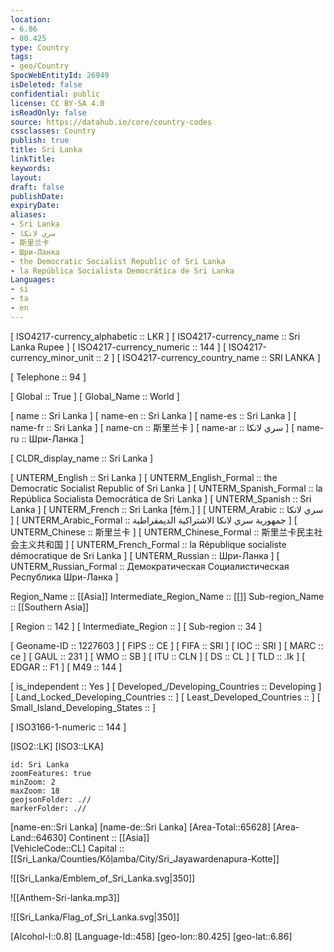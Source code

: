 ```yaml
---
location:
- 6.86
- 80.425
type: Country
tags:
- geo/Country
SpocWebEntityId: 26949
isDeleted: false
confidential: public
license: CC BY-SA 4.0
isReadOnly: false
source: https://datahub.io/core/country-codes
cssclasses: Country
publish: true
title: Sri Lanka
linkTitle: 
keywords: 
layout: 
draft: false
publishDate: 
expiryDate: 
aliases:
- Sri Lanka
- سري لانكا
- 斯里兰卡
- Шри-Ланка
- the Democratic Socialist Republic of Sri Lanka
- la República Socialista Democrática de Sri Lanka
Languages:
- si
- ta
- en
---
```



[	ISO4217-currency_alphabetic	 :: LKR ] 
[	ISO4217-currency_name	 :: Sri Lanka Rupee ] 
[	ISO4217-currency_numeric	 :: 144 ] 
[	ISO4217-currency_minor_unit	 :: 2 ] 
[	ISO4217-currency_country_name	 :: SRI LANKA ] 

[	Telephone	 :: 94 ] 

[	Global	 :: True ] 
[	Global_Name	 :: World ] 

[	name	 :: Sri Lanka ] 
[	name-en	 :: Sri Lanka ] 
[	name-es	 :: Sri Lanka ] 
[	name-fr	 :: Sri Lanka ] 
[	name-cn	 :: 斯里兰卡 ] 
[	name-ar	 :: سري لانكا ] 
[	name-ru	 :: Шри-Ланка ] 

[	CLDR_display_name	 :: Sri Lanka ] 

[	UNTERM_English	 :: Sri Lanka ] 
[	UNTERM_English_Formal	 :: the Democratic Socialist Republic of Sri Lanka ] 
[	UNTERM_Spanish_Formal	 :: la República Socialista Democrática de Sri Lanka ] 
[	UNTERM_Spanish	 :: Sri Lanka ] 
[	UNTERM_French	 :: Sri Lanka [fém.] ] 
[	UNTERM_Arabic	 :: سري لانكا ] 
[	UNTERM_Arabic_Formal	 :: جمهورية سري لانكا الاشتراكية الديمقراطية ] 
[	UNTERM_Chinese	 :: 斯里兰卡 ] 
[	UNTERM_Chinese_Formal	 :: 斯里兰卡民主社会主义共和国 ] 
[	UNTERM_French_Formal	 :: la République socialiste démocratique de Sri Lanka ] 
[	UNTERM_Russian	 :: Шри-Ланка ] 
[	UNTERM_Russian_Formal	 :: Демократическая Социалистическая Республика Шри-Ланка ] 

Region_Name ::  [[Asia]] 
Intermediate_Region_Name ::  [[]] 
Sub-region_Name ::  [[Southern Asia]] 

[	Region	 :: 142 ] 
[	Intermediate_Region	 ::  ] 
[	Sub-region	 :: 34 ] 

[	Geoname-ID	 :: 1227603 ] 
[	FIPS	 :: CE ] 
[	FIFA	 :: SRI ] 
[	IOC	 :: SRI ] 
[	MARC	 :: ce ] 
[	GAUL	 :: 231 ] 
[	WMO	 :: SB ] 
[	ITU	 :: CLN ] 
[	DS	 :: CL ] 
[	TLD	 :: .lk ] 
[	EDGAR	 :: F1 ] 
[	M49	 :: 144 ] 

[	is_independent	 :: Yes ] 
[	Developed_/Developing_Countries	 :: Developing ] 
[	Land_Locked_Developing_Countries	 ::  ] 
[	Least_Developed_Countries	 ::  ] 
[	Small_Island_Developing_States	 ::  ] 

[	ISO3166-1-numeric	 :: 144 ] 



[ISO2::LK] 
[ISO3::LKA] 

```leaflet
id: Sri Lanka
zoomFeatures: true 
minZoom: 2 
maxZoom: 18
geojsonFolder: .//
markerFolder: .//
```

[name-en::Sri Lanka] 
[name-de::Sri Lanka] 
[Area-Total::65628] 
[Area-Land::64630] 
Continent :: [[Asia]]  
[VehicleCode::CL] 
Capital :: [[Sri_Lanka/Counties/Kŏḷamba/City/Sri_Jayawardenapura-Kotte]]  

![[Sri_Lanka/Emblem_of_Sri_Lanka.svg|350]] 

![[Anthem-Sri-lanka.mp3]] 

![[Sri_Lanka/Flag_of_Sri_Lanka.svg|350]] 

[Alcohol-l::0.8] 
[Language-Id::458] 
[geo-lon::80.425] 
[geo-lat::6.86] 




